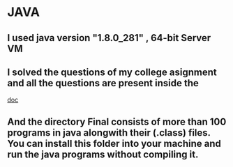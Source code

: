 # JAVA
## I used java version "1.8.0_281" , 64-bit Server VM

## I solved the questions of my college asignment and all the questions are present inside the 
[doc](https://github.com/prettyquail/JAVA/blob/main/java_ASSIGNMENT_2020.docx)

## And the directory Final consists of more than 100 programs in java alongwith their (.class) files. You can install this folder into your machine and run the java programs without compiling it.
